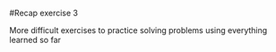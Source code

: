 #Recap exercise 3

More difficult exercises to practice solving problems using everything learned so far
